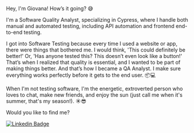 Hey, I'm Giovana! How’s it going? 😅

I'm a Software Quality Analyst, specializing in Cypress, where I handle both manual and automated testing, including API automation and frontend end-to-end testing.

I got into Software Testing because every time I used a website or app, there were things that bothered me. I would think, 'This could definitely be better!' Or, 'Has anyone tested this? This doesn’t even look like a button!' That’s when I realized that quality is essential, and I wanted to be part of making things better. And that’s how I became a QA Analyst. I make sure everything works perfectly before it gets to the end user. 📦💻

When I'm not testing software, I'm the energetic, extroverted person who loves to chat, make new friends, and enjoy the sun (just call me when it's summer, that's my season!). ☀️😎

Would you like to find me? 

[![Linkedin Badge](https://img.shields.io/badge/-LinkedIn-blue?style=flat&logo=Linkedin&logoColor=white&link=https://www.linkedin.com/in/giovanaoliveira-)](https://www.linkedin.com/in/giovanaoliveira-)
